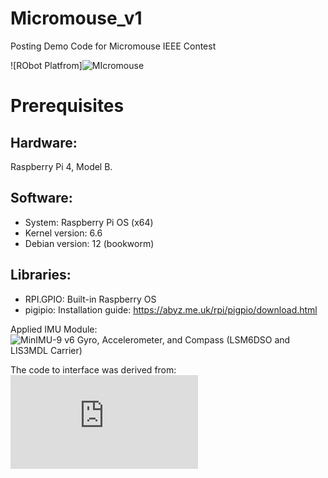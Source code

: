 # Micromouse_v1
Posting Demo Code for Micromouse IEEE Contest

![RObot Platfrom]![MIcromouse](https://github.com/user-attachments/assets/d62d70af-1167-4f30-883f-a4336616065a)

# Prerequisites

## Hardware:
Raspberry Pi 4, Model B.

## Software: 
- System: Raspberry Pi OS (x64)
- Kernel version: 6.6
- Debian version: 12 (bookworm)

## Libraries: 
- RPI.GPIO: Built-in Raspberry OS
- pigipio: Installation guide: https://abyz.me.uk/rpi/pigpio/download.html

Applied IMU Module:
![MinIMU-9 v6 Gyro, Accelerometer, and Compass (LSM6DSO and LIS3MDL Carrier)](https://www.pololu.com/product/2862)

The code to interface was derived from:
![DarkSparkAg](https://github.com/DarkSparkAg/MinIMU-9-v5/blob/master/MinIMU_v5_pi.py)
